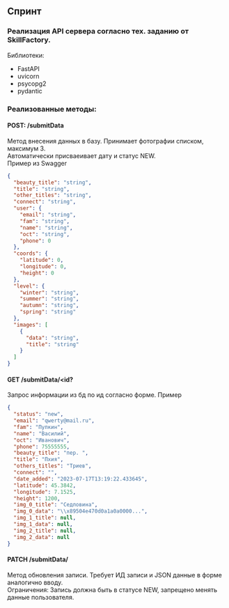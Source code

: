 ## Спринт

### Реализация API сервера согласно тех. заданию от SkillFactory.

Библиотеки:
- FastAPI
- uvicorn
- psycopg2
- pydantic

### Реализованные методы:
 
#### POST: /submitData
Метод внесения данных в базу. Принимает фотографии списком, максимум 3.<br>
Автоматически присваеивает дату и статус NEW.<br>
Пример из Swagger
```json
{
  "beauty_title": "string",
  "title": "string",
  "other_titles": "string",
  "connect": "string",
  "user": {
    "email": "string",
    "fam": "string",
    "name": "string",
    "oct": "string",
    "phone": 0
  },
  "coords": {
    "latitude": 0,
    "longitude": 0,
    "height": 0
  },
  "level": {
    "winter": "string",
    "summer": "string",
    "autumn": "string",
    "spring": "string"
  },
  "images": [
    {
      "data": "string",
      "title": "string"
    }
  ]
}
```

#### GET /submitData/<id?
Запрос информации из бд по ид согласно форме. Пример
```json
{
  "status": "new",
  "email": "qwerty@mail.ru",
  "fam": "Пупкин",
  "name": "Василий",
  "oct": "Иванович",
  "phone": 75555555,
  "beauty_title": "пер. ",
  "title": "Пхия",
  "others_titles": "Триев",
  "connect": "",
  "date_added": "2023-07-17T13:19:22.433645",
  "latitude": 45.3842,
  "longitude": 7.1525,
  "height": 1200,
  "img_0_title": "Седловина",
  "img_0_data": "\\x89504e470d0a1a0a0000...", 
  "img_1_title": null,
  "img_1_data": null,
  "img_2_title": null,
  "img_2_data": null
}
```

#### PATCH /submitData/<id>
Метод обновления записи. Требует ИД записи и JSON данные в форме аналогично вводу.<br>
Ограничения: Запись должна быть в статусе NEW, запрещено менять данные пользователя.

